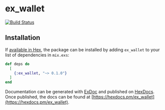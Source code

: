 # ex_wallet

[![Build Status](https://travis-ci.com/KamilLelonek/ex_wallet.svg?token=f2crVURbhKfHsgpJjedn&branch=master)](https://travis-ci.com/KamilLelonek/ex_wallet)

## Installation

If [available in Hex](https://hex.pm/docs/publish), the package can be installed
by adding `ex_wallet` to your list of dependencies in `mix.exs`:

```elixir
def deps do
  [
    {:ex_wallet, "~> 0.1.0"}
  ]
end
```

Documentation can be generated with [ExDoc](https://github.com/elixir-lang/ex_doc)
and published on [HexDocs](https://hexdocs.pm). Once published, the docs can
be found at [https://hexdocs.pm/ex_wallet](https://hexdocs.pm/ex_wallet).
